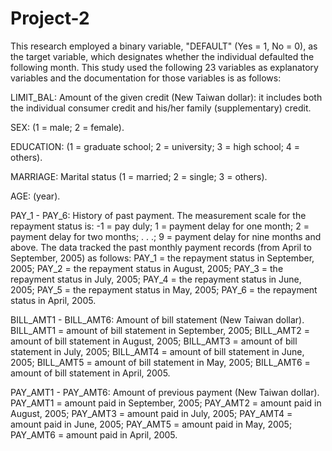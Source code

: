 # Project-2

This research employed a binary variable, "DEFAULT" (Yes = 1, No = 0), as the target variable, which designates whether the individual defaulted the following month. This study used the following 23 variables as explanatory variables and the documentation for those variables is as follows:

LIMIT_BAL: Amount of the given credit (New Taiwan dollar): it includes both the individual consumer credit and his/her family (supplementary) credit.

SEX: (1 = male; 2 = female).

EDUCATION: (1 = graduate school; 2 = university; 3 = high school; 4 = others).

MARRIAGE: Marital status (1 = married; 2 = single; 3 = others).

AGE: (year).

PAY_1 - PAY_6: History of past payment. The measurement scale for the repayment status is: -1 = pay duly; 1 = payment delay for one month; 2 = payment delay for two months; . . .; 9 = payment delay for nine months and above. The data tracked the past monthly payment records (from April to September, 2005) as follows:
    PAY_1 = the repayment status in September, 2005;
    PAY_2 = the repayment status in August, 2005;
    PAY_3 = the repayment status in July, 2005;
    PAY_4 = the repayment status in June, 2005;
    PAY_5 = the repayment status in May, 2005;
    PAY_6 = the repayment status in April, 2005.
    
BILL_AMT1 - BILL_AMT6: Amount of bill statement (New Taiwan dollar).
    BILL_AMT1 = amount of bill statement in September, 2005;
    BILL_AMT2 = amount of bill statement in August, 2005;
    BILL_AMT3 = amount of bill statement in July, 2005;
    BILL_AMT4 = amount of bill statement in June, 2005;
    BILL_AMT5 = amount of bill statement in May, 2005;
    BILL_AMT6 = amount of bill statement in April, 2005.
    
PAY_AMT1 - PAY_AMT6: Amount of previous payment (New Taiwan dollar).
    PAY_AMT1 = amount paid in September, 2005;
    PAY_AMT2 = amount paid in August, 2005;
    PAY_AMT3 = amount paid in July, 2005;
    PAY_AMT4 = amount paid in June, 2005;
    PAY_AMT5 = amount paid in May, 2005;
    PAY_AMT6 = amount paid in April, 2005.
    